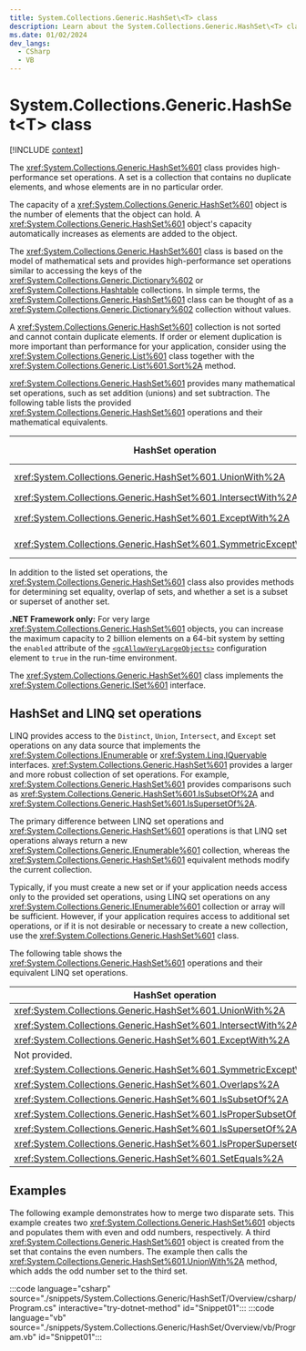 ```yaml
---
title: System.Collections.Generic.HashSet\<T> class
description: Learn about the System.Collections.Generic.HashSet\<T> class through these additional API remarks.
ms.date: 01/02/2024
dev_langs:
  - CSharp
  - VB
---
```

# System.Collections.Generic.HashSet\<T> class

[!INCLUDE [context](includes/context.md)]

The <xref:System.Collections.Generic.HashSet%601> class provides high-performance set operations. A set is a collection that contains no duplicate elements, and whose elements are in no particular order.

The capacity of a <xref:System.Collections.Generic.HashSet%601> object is the number of elements that the object can hold. A <xref:System.Collections.Generic.HashSet%601> object's capacity automatically increases as elements are added to the object.

The <xref:System.Collections.Generic.HashSet%601> class is based on the model of mathematical sets and provides high-performance set operations similar to accessing the keys of the <xref:System.Collections.Generic.Dictionary%602> or <xref:System.Collections.Hashtable> collections. In simple terms, the <xref:System.Collections.Generic.HashSet%601> class can be thought of as a <xref:System.Collections.Generic.Dictionary%602> collection without values.

A <xref:System.Collections.Generic.HashSet%601> collection is not sorted and cannot contain duplicate elements. If order or element duplication is more important than performance for your application, consider using the <xref:System.Collections.Generic.List%601> class together with the <xref:System.Collections.Generic.List%601.Sort%2A> method.

<xref:System.Collections.Generic.HashSet%601> provides many mathematical set operations, such as set addition (unions) and set subtraction. The following table lists the provided <xref:System.Collections.Generic.HashSet%601> operations and their mathematical equivalents.

|HashSet operation|Mathematical equivalent|
|-------------------------------|-----------------------------|
|<xref:System.Collections.Generic.HashSet%601.UnionWith%2A>|Union or set addition|
|<xref:System.Collections.Generic.HashSet%601.IntersectWith%2A>|Intersection|
|<xref:System.Collections.Generic.HashSet%601.ExceptWith%2A>|Set subtraction|
|<xref:System.Collections.Generic.HashSet%601.SymmetricExceptWith%2A>|Symmetric difference|

In addition to the listed set operations, the <xref:System.Collections.Generic.HashSet%601> class also provides methods for determining set equality, overlap of sets, and whether a set is a subset or superset of another set.

**.NET Framework only:** For very large <xref:System.Collections.Generic.HashSet%601> objects, you can increase the maximum capacity to 2 billion elements on a 64-bit system by setting the `enabled` attribute of the [`<gcAllowVeryLargeObjects>`](../../framework/configure-apps/file-schema/runtime/gcallowverylargeobjects-element.md) configuration element to `true` in the run-time environment.

The <xref:System.Collections.Generic.HashSet%601> class implements the <xref:System.Collections.Generic.ISet%601> interface.

## HashSet and LINQ set operations

LINQ provides access to the `Distinct`, `Union`, `Intersect`, and `Except` set operations on any data source that implements the <xref:System.Collections.IEnumerable> or <xref:System.Linq.IQueryable> interfaces. <xref:System.Collections.Generic.HashSet%601> provides a larger and more robust collection of set operations. For example, <xref:System.Collections.Generic.HashSet%601> provides comparisons such as <xref:System.Collections.Generic.HashSet%601.IsSubsetOf%2A> and <xref:System.Collections.Generic.HashSet%601.IsSupersetOf%2A>.

The primary difference between LINQ set operations and <xref:System.Collections.Generic.HashSet%601> operations is that LINQ set operations always return a new <xref:System.Collections.Generic.IEnumerable%601> collection, whereas the <xref:System.Collections.Generic.HashSet%601> equivalent methods modify the current collection.

Typically, if you must create a new set or if your application needs access only to the provided set operations, using LINQ set operations on any <xref:System.Collections.Generic.IEnumerable%601> collection or array will be sufficient. However, if your application requires access to additional set operations, or if it is not desirable or necessary to create a new collection, use the <xref:System.Collections.Generic.HashSet%601> class.

The following table shows the <xref:System.Collections.Generic.HashSet%601> operations and their equivalent LINQ set operations.

|HashSet operation|LINQ equivalent|
|-------------------------------|---------------------|
|<xref:System.Collections.Generic.HashSet%601.UnionWith%2A>|<xref:System.Linq.Enumerable.Union%2A>|
|<xref:System.Collections.Generic.HashSet%601.IntersectWith%2A>|<xref:System.Linq.Enumerable.Intersect%2A>|
|<xref:System.Collections.Generic.HashSet%601.ExceptWith%2A>|<xref:System.Linq.Enumerable.Except%2A>|
|Not provided.|<xref:System.Linq.Enumerable.Distinct%2A>|
|<xref:System.Collections.Generic.HashSet%601.SymmetricExceptWith%2A>|Not provided.|
|<xref:System.Collections.Generic.HashSet%601.Overlaps%2A>|Not provided.|
|<xref:System.Collections.Generic.HashSet%601.IsSubsetOf%2A>|Not provided.|
|<xref:System.Collections.Generic.HashSet%601.IsProperSubsetOf%2A>|Not provided.|
|<xref:System.Collections.Generic.HashSet%601.IsSupersetOf%2A>|Not provided.|
|<xref:System.Collections.Generic.HashSet%601.IsProperSupersetOf%2A>|Not provided.|
|<xref:System.Collections.Generic.HashSet%601.SetEquals%2A>|Not provided.|

## Examples

The following example demonstrates how to merge two disparate sets. This example creates two <xref:System.Collections.Generic.HashSet%601> objects and populates them with even and odd numbers, respectively. A third <xref:System.Collections.Generic.HashSet%601> object is created from the set that contains the even numbers. The example then calls the <xref:System.Collections.Generic.HashSet%601.UnionWith%2A> method, which adds the odd number set to the third set.

:::code language="csharp" source="./snippets/System.Collections.Generic/HashSetT/Overview/csharp/Program.cs" interactive="try-dotnet-method" id="Snippet01":::
:::code language="vb" source="./snippets/System.Collections.Generic/HashSet/Overview/vb/Program.vb" id="Snippet01":::
